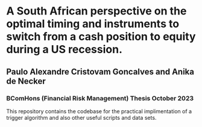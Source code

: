 # A South African perspective on the optimal timing and instruments to switch from a cash position to equity during a US recession.
## Paulo Alexandre Cristovam Goncalves and Anika de Necker
### BComHons (Financial Risk Management) Thesis October 2023

This repository contains the codebase for the practical implimentation of a trigger algorithm and also other useful scripts and data sets.
